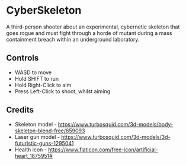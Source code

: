 # CyberSkeleton
A third-person shooter about an experimental, cybernetic skeleton that goes rogue and must fight through a horde of mutant during a mass containment breach within an underground laboratory.
## Controls
* WASD to move
* Hold SHIFT to run
* Hold Right-Click to aim
* Press Left-Click to shoot, whilst aiming
## Credits
* Skeleton model - https://www.turbosquid.com/3d-models/body-skeleton-blend-free/659093
* Laser gun model - https://www.turbosquid.com/3d-models/3d-futuristic-guns-1295041
* Health icon - https://www.flaticon.com/free-icon/artificial-heart_1875951#